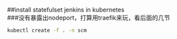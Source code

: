 ##install statefulset jenkins in kubernetes  
###没有暴露出nodeport，打算用traefik来玩，看后面的几节
```bash
kubectl create -f . -n scm
```
